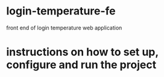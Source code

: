 # login-temperature-fe
 front end of login temperature web application


# instructions on how to set up, configure and run the project
